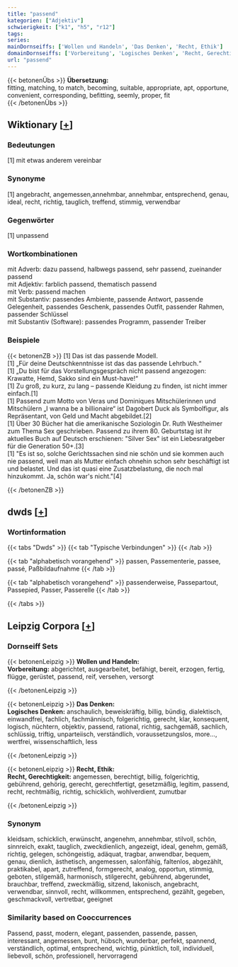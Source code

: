 ```yaml
---
title: "passend"
kategorien: ["Adjektiv"]
schwierigkeit: ["k1", "h5", "r12"]
tags:
series:
mainDornseiffs: ['Wollen und Handeln', 'Das Denken', 'Recht, Ethik']
domainDornseiffs: ['Vorbereitung', 'Logisches Denken', 'Recht, Gerechtigkeit']
url: "passend"
---
```


{{< betonenÜbs >}}
**Übersetzung:**  
fitting, matching, to match, becoming, suitable, appropriate, apt, opportune, convenient, corresponding, befitting, seemly, proper, fit  
{{< /betonenÜbs >}}

## Wiktionary [[+](https://de.wiktionary.org/wiki/passend)]

### Bedeutungen
[1] mit etwas anderem vereinbar  

### Synonyme
[1] angebracht, angemessen,annehmbar, annehmbar, entsprechend, genau, ideal, recht, richtig, tauglich, treffend, stimmig, verwendbar  

### Gegenwörter
[1] unpassend  

### Wortkombinationen
mit Adverb: dazu passend, halbwegs passend, sehr passend, zueinander passend  
mit Adjektiv: farblich passend, thematisch passend  
mit Verb: passend machen  
mit Substantiv: passendes Ambiente, passende Antwort, passende Gelegenheit, passendes Geschenk, passendes Outfit, passender Rahmen, passender Schlüssel  
mit Substantiv (Software): passendes Programm, passender Treiber  

### Beispiele
{{< betonenZB >}}
[1] Das ist das passende Modell.  
[1] „Für deine Deutschkenntnisse ist das das passende Lehrbuch.“  
[1] „Du bist für das Vorstellungsgespräch nicht passend angezogen: Krawatte, Hemd, Sakko sind ein Must-have!“  
[1] Zu groß, zu kurz, zu lang – passende Kleidung zu finden, ist nicht immer einfach.[1]  
[1] Passend zum Motto von Veras und Dominiques Mitschülerinnen und Mitschülern „I wanna be a billionaire“ ist Dagobert Duck als Symbolfigur, als Repräsentant, von Geld und Macht abgebildet.[2]  
[1] Über 30 Bücher hat die amerikanische Soziologin Dr. Ruth Westheimer zum Thema Sex geschrieben. Passend zu ihrem 80. Geburtstag ist ihr aktuelles Buch auf Deutsch erschienen: "Silver Sex" ist ein Liebesratgeber für die Generation 50+.[3]  
[1] "Es ist so, solche Gerichtssachen sind nie schön und sie kommen auch nie passend, weil man als Mutter einfach ohnehin schon sehr beschäftigt ist und belastet. Und das ist quasi eine Zusatzbelastung, die noch mal hinzukommt. Ja, schön war's nicht."[4]  

{{< /betonenZB >}}


## dwds [[+](https://www.dwds.de/wb/passend)]

### Wortinformation
{{< tabs "Dwds" >}}
{{< tab "Typische Verbindungen" >}}
{{< /tab >}}

{{< tab "alphabetisch vorangehend" >}}
passen, Passementerie, passee, passé, Paßbildaufnahme
{{< /tab >}}

{{< tab "alphabetisch vorangehend" >}}
passenderweise, Passepartout, Passepied, Passer, Passerelle
{{< /tab >}}

{{< /tabs >}}

## Leipzig Corpora [[+](https://corpora.uni-leipzig.de/en/res?word=passend&corpusId=deu_newscrawl-public_2018)]

### Dornseiff Sets
{{< betonenLeipzig >}}
**Wollen und Handeln:**  
**Vorbereitung:** abgerichtet, ausgearbeitet, befähigt, bereit, erzogen, fertig, flügge, gerüstet, passend, reif, versehen, versorgt  

{{< /betonenLeipzig >}}


{{< betonenLeipzig >}}
**Das Denken:**  
**Logisches Denken:** anschaulich, beweiskräftig, billig, bündig, dialektisch, einwandfrei, fachlich, fachmännisch, folgerichtig, gerecht, klar, konsequent, logisch, nüchtern, objektiv, passend, rational, richtig, sachgemäß, sachlich, schlüssig, triftig, unparteiisch, verständlich, voraussetzungslos, more..., wertfrei, wissenschaftlich, less  

{{< /betonenLeipzig >}}


{{< betonenLeipzig >}}
**Recht, Ethik:**  
**Recht, Gerechtigkeit:** angemessen, berechtigt, billig, folgerichtig, gebührend, gehörig, gerecht, gerechtfertigt, gesetzmäßig, legitim, passend, recht, rechtmäßig, richtig, schicklich, wohlverdient, zumutbar  

{{< /betonenLeipzig >}}

### Synonym
kleidsam, schicklich, erwünscht, angenehm, annehmbar, stilvoll, schön, sinnreich, exakt, tauglich, zweckdienlich, angezeigt, ideal, genehm, gemäß, richtig, gelegen, schöngeistig, adäquat, tragbar, anwendbar, bequem, genau, dienlich, ästhetisch, angemessen, salonfähig, faltenlos, abgezählt, praktikabel, apart, zutreffend, formgerecht, analog, opportun, stimmig, geboten, stilgemäß, harmonisch, stilgerecht, gebührend, abgerundet, brauchbar, treffend, zweckmäßig, sitzend, lakonisch, angebracht, verwendbar, sinnvoll, recht, willkommen, entsprechend, gezählt, gegeben, geschmackvoll, vertretbar, geeignet


### Similarity based on Cooccurrences
Passend, passt, modern, elegant, passenden, passende, passen, interessant, angemessen, bunt, hübsch, wunderbar, perfekt, spannend, verständlich, optimal, entsprechend, wichtig, pünktlich, toll, individuell, liebevoll, schön, professionell, hervorragend

